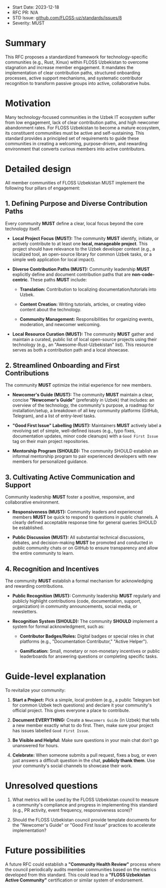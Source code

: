 - Start Date: 2023-12-18 
- RFC PR: N/A 
- STD Issue: [github.com/FLOSS-uz/standards/issues/8](https://github.com/FLOSS-uz/standards/issues/8)
- Severity: MUST

# Summary

This RFC proposes a standardized framework for technology-specific communities
(e.g., Rust, Xinux) within FLOSS Uzbekistan to overcome stagnation
and increase member engagement. It mandates the implementation of clear
contribution paths, structured onboarding processes, active support mechanisms,
and systematic contributor recognition to transform passive groups into
active, collaborative hubs.

# Motivation

Many technology-focused communities in the Uzbek IT ecosystem suffer from low
engagement, lack of clear contribution paths, and high newcomer abandonment
rates. For FLOSS Uzbekistan to become a mature ecosystem, its constituent
communities must be active and self-sustaining. This standard provides a
principled set of requirements to guide these communities in creating a
welcoming, purpose-driven, and rewarding environment that converts curious
members into active contributors.

# Detailed design

All member communities of FLOSS Uzbekistan MUST implement the following four
pillars of engagement:

## 1. Defining Purpose and Diverse Contribution Paths

Every community **MUST** define a clear, local focus beyond the core
technology itself.

- **Local Project Focus (MUST):** The community **MUST** identify, initiate,
or actively contribute to at least one **local, manageable project**. This
project should have relevance to the Uzbek developer context (e.g., a
localized tool, an open-source library for common Uzbek tasks, or a simple
web application for local impact).

- **Diverse Contribution Paths (MUST):** Community leadership
**MUST** explicitly define and document contribution paths that are
**non-code-centric**. These paths **MUST** include:

    - **Translation:** Contribution to localizing documentation/tutorials
    into Uzbek.

    - **Content Creation:** Writing tutorials, articles, or creating video
    content about the technology.

    - **Community Management:** Responsibilities for organizing events,
    moderation, and newcomer welcoming.

- **Local Resource Curation (MUST):** The community **MUST** gather and
maintain a curated, public list of local open-source projects using their
technology (e.g., an "Awesome-Rust-Uzbekistan" list). This resource serves
as both a contribution path and a local showcase.

## 2. Streamlined Onboarding and First Contributions

The community **MUST** optimize the initial experience for new members.

- **Newcomer's Guide (MUST):** The community **MUST** maintain a clear, concise
**"Newcomer's Guide"** (preferably in Uzbek) that includes: an overview of
the technology, the community's purpose, a roadmap for installation/setup,
a breakdown of all key community platforms (GitHub, Telegram), and a list
of entry-level tasks.

- **"Good First Issue" Labelling (MUST):** Maintainers **MUST** actively
label a revolving set of simple, well-defined issues (e.g., typo fixes,
documentation updates, minor code cleanups) with a `Good First Issue` tag
on their main project repositories.

- **Mentorship Program (SHOULD):** The community SHOULD establish an informal
mentorship program to pair experienced developers with new members for
personalized guidance.


## 3. Cultivating Active Communication and Support

Community leadership **MUST** foster a positive, responsive, and collaborative
environment.

- **Responsiveness (MUST):** Community leaders and experienced members
**MUST** be quick to respond to questions in public channels. A clearly
defined acceptable response time for general queries SHOULD be established.

- **Public Discussion (MUST):** All substantial technical discussions,
debates, and decision-making **MUST** be promoted and conducted in public
community chats or on GitHub to ensure transparency and allow the entire
community to learn.


## 4. Recognition and Incentives

The community **MUST** establish a formal mechanism for acknowledging and
rewarding contributions.

- **Public Recognition (MUST):** Community leadership **MUST** regularly and
publicly highlight contributions (code, documentation, support, organization)
in community announcements, social media, or newsletters.

- **Recognition System (SHOULD):** The community **SHOULD** implement a
system for formal acknowledgment, such as:

    - **Contributor Badges/Roles:** Digital badges or special roles in chat
    platforms (e.g., "Documentation Contributor," "Active Helper").

    - **Gamification:** Small, monetary or non-monetary incentives or public
    leaderboards for answering questions or completing specific tasks.

# Guide-level explanation

To revitalize your community:

1. **Start a Project:** Pick a simple, local problem (e.g., a public Telegram
bot for common Uzbek tech questions) and declare it your community's official
project. This gives everyone a place to contribute.

2. **Document EVERYTHING:** Create a `Newcomers Guide` (in Uzbek) that
tells a new member exactly what to do first. Then, make sure your project
has issues labelled `Good First Issue`.

3. **Be Visible and Helpful:** Make sure questions in your main chat don't
go unanswered for hours.

4. **Celebrate:** When someone submits a pull request, fixes a bug, or even
just answers a difficult question in the chat, **publicly thank them**. Use
your community's social channels to showcase their work.


# Unresolved questions

1. What metrics will be used by the FLOSS Uzbekistan council to measure a
community's compliance and progress in implementing this standard (e.g.,
PR activity, event frequency, responsiveness score)?

2. Should the FLOSS Uzbekistan council provide template documents for
the "Newcomer's Guide" or "Good First Issue" practices to accelerate
implementation?

# Future possibilities

A future RFC could establish a **"Community Health Review"** process where
the council periodically audits member communities based on the metrics
developed from this standard. This could lead to a **"FLOSS Uzbekistan Active
Community"** certification or similar system of endorsement.
